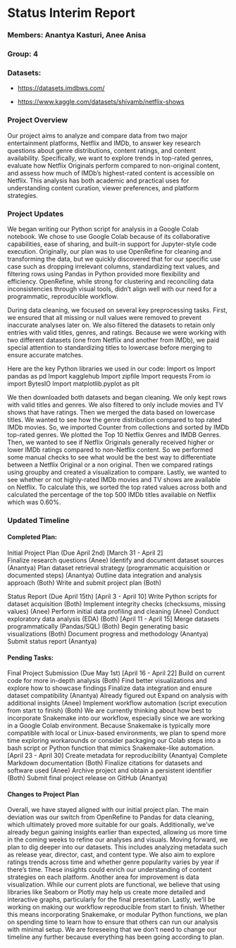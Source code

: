 # Status Interim Report

### Members: Anantya Kasturi, Anee Anisa


### Group: 4


### Datasets:


- https://datasets.imdbws.com/


- https://www.kaggle.com/datasets/shivamb/netflix-shows

### Project Overview

Our project aims to analyze and compare data from two major entertainment platforms, Netflix and IMDb, to answer key research questions about genre distributions, content ratings, and content availability. Specifically, we want to explore trends in top-rated genres, evaluate how Netflix Originals perform compared to non-original content, and assess how much of IMDb’s highest-rated content is accessible on Netflix. This analysis has both academic and practical uses for understanding content curation, viewer preferences, and platform strategies.

### Project Updates

We began writing our Python script for analysis in a Google Colab notebook. We chose to use Google Colab because of its collaborative capabilities, ease of sharing, and built-in support for Jupyter-style code execution. Originally, our plan was to use OpenRefine for cleaning and transforming the data, but we quickly discovered that for our specific use case such as dropping irrelevant columns, standardizing text values, and filtering rows using Pandas in Python provided more flexibility and efficiency. OpenRefine, while strong for clustering and reconciling data inconsistencies through visual tools, didn’t align well with our need for a programmatic, reproducible workflow.

During data cleaning, we focused on several key preprocessing tasks. First, we ensured that all missing or null values were removed to prevent inaccurate analyses later on. We also filtered the datasets to retain only entries with valid titles, genres, and ratings. Because we were working with two different datasets (one from Netflix and another from IMDb), we paid special attention to standardizing titles to lowercase before merging to ensure accurate matches.

Here are the key Python libraries we used in our code:
Import os
Import pandas as pd
Import kagglehub
Import zipfile
Import requests
From io import BytesIO
Import matplotlib.pyplot as plt

We then downloaded both datasets and began cleaning. We only kept rows with valid titles and genres. We also filtered to only include movies and TV shows that have ratings. Then we merged the data based on lowercase titles. We wanted to see how the genre distribution compared to top rated IMDb movies. So, we imported Counter from collections and sorted by IMDb top-rated genres. We plotted the Top 10 Netflix Genres and IMDB Genres. Then, we wanted to see if Netflix Originals generally received higher or lower IMDb ratings compared to non-Netflix content. So we performed some manual checks to see what would be the best way to differentiate between a Netflix Original or a non original. Then we compared ratings using groupby and created a visualization to compare. Lastly, we wanted to see whether or not highly-rated IMDb movies and TV shows are available on Netflix. To calculate this, we sorted the top rated values across both and calculated the percentage of the top 500 IMDb titles available on Netflix which was 0.60%. 

### Updated Timeline

#### Completed Plan: 
Initial Project Plan (Due April 2nd)
[March 31 - April 2]  
Finalize research questions  (Anee)
Identify and document dataset sources (Anantya)
Plan dataset retrieval strategy (programmatic acquisition or documented steps)  (Anantya)
Outline data integration and analysis approach (Both)
Write and submit project plan (Both)

Status Report (Due April 15th)
[April 3 - April 10]
Write Python scripts for dataset acquisition  (Both)
Implement integrity checks (checksums, missing values) (Anee)
Perform initial data profiling and cleaning  (Anee)
Conduct exploratory data analysis (EDA)  (Both)
[April 11 - April 15]
Merge datasets programmatically (Pandas/SQL) (Both)
Begin generating basic visualizations  (Both)
Document progress and methodology (Anantya)
Submit status report  (Anantya)

#### Pending Tasks:
Final Project Submission (Due May 1st)
[April 16 - April 22]
Build on current code for more in-depth analysis (Both)
Find better visualizations and explore how to showcase findings 
Finalize data integration and ensure dataset compatibility  (Anantya)
Already figured out 
Expand on analysis with additional insights  (Anee)
Implement workflow automation (script execution from start to finish) (Both)
We are currently thinking about how best to incorporate Snakemake into our workflow, especially since we are working in a Google Colab environment. Because Snakemake is typically more compatible with local or Linux-based environments, we plan to spend more time exploring workarounds or consider packaging our Colab steps into a bash script or Python function that mimics Snakemake-like automation.
[April 23 - April 30]
Create metadata for reproducibility  (Anantya)
Complete Markdown documentation  (Both)
Finalize citations for datasets and software used  (Anee)
Archive project and obtain a persistent identifier (Both)
Submit final project release on GitHub  (Anantya)

#### Changes to Project Plan
Overall, we have stayed aligned with our initial project plan. The main deviation was our switch from OpenRefine to Pandas for data cleaning, which ultimately proved more suitable for our goals. Additionally, we’ve already begun gaining insights earlier than expected, allowing us more time in the coming weeks to refine our analyses and visuals.
Moving forward, we plan to dig deeper into our datasets. This includes analyzing metadata such as release year, director, cast, and content type. We also aim to explore ratings trends across time and whether genre popularity varies by year if there’s time. These insights could enrich our understanding of content strategies on each platform.
Another area for improvement is data visualization. While our current plots are functional, we believe that using libraries like Seaborn or Plotly may help us create more detailed and interactive graphs, particularly for the final presentation.
Lastly, we’ll be working on making our workflow reproducible from start to finish. Whether this means incorporating Snakemake, or modular Python functions, we plan on spending time to learn how to ensure that others can run our analysis with minimal setup. We are foreseeing that we don't need to change our timeline any further because everything has been going according to plan.

